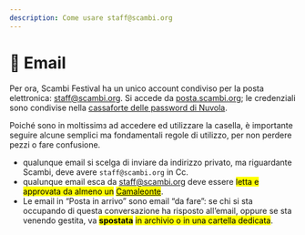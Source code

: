 ```yaml
---
description: Come usare staff@scambi.org
---
```


# 📧 Email

Per ora, Scambi Festival ha un unico account condiviso per la posta elettronica: [staff@scambi.org](mailto:staff@scambi.org). Si accede da [posta.scambi.org](https://posta.scambi.org); le credenziali sono condivise nella [cassaforte delle password di Nuvola](https://nuvola.scambi.org/apps/passwords).

Poiché sono in moltissimз ad accedere ed utilizzare la casella, è importante seguire alcune semplici ma fondamentali regole di utilizzo, per non perdere pezzi o fare confusione.

* qualunque email si scelga di inviare da indirizzo privato, ma riguardante Scambi, deve avere `staff@scambi.org` in Cc.
* qualunque email esca da staff@scambi.org deve essere <mark style="background-color:yellow;">letta e approvata da almeno un</mark> [<mark style="background-color:yellow;">Camaleonte</mark>](../staff/teams.md#camaleonti).
* Le email in “Posta in arrivo” sono email “da fare”: se chi si sta occupando di questa conversazione ha risposto all’email, oppure se sta venendo gestita, va <mark style="background-color:yellow;">**spostata**</mark> <mark style="background-color:yellow;"></mark><mark style="background-color:yellow;">in archivio o in una cartella dedicata</mark>.
